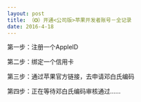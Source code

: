 ```yaml
---
layout: post
title: （❎）开通<公司版>苹果开发者账号－全记录
date: 2016-4-18
---
```


第一步：注册一个AppleID

第二步：绑定一个信用卡

第三步：通过苹果官方链接，去申请邓白氏编码

第四步：正在等待邓白氏编码审核通过......



